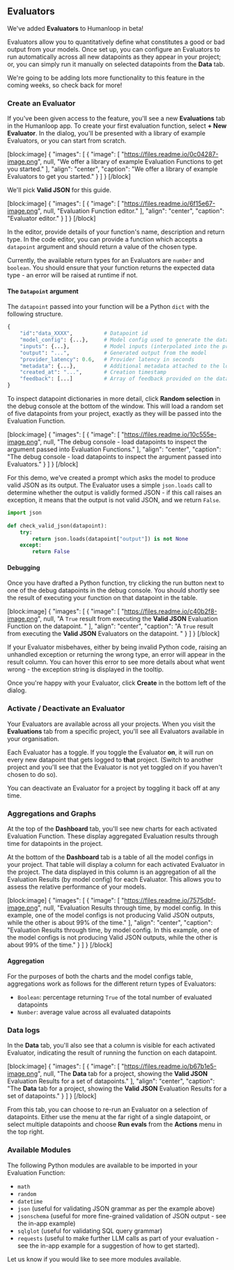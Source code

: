 ## Evaluators

We've added **Evaluators** to Humanloop in beta! 

Evaluators allow you to quantitatively define what constitutes a good or bad output from your models. Once set up, you can configure an Evaluators to run automatically across all new datapoints as they appear in your project; or, you can simply run it manually on selected datapoints from the **Data** tab. 

We're going to be adding lots more functionality to this feature in the coming weeks, so check back for more!

### Create an Evaluator

If you've been given access to the feature, you'll see a new **Evaluations** tab in the Humanloop app. To create your first evaluation function, select **+ New Evaluator**. In the dialog, you'll be presented with a library of example Evaluators, or you can start from scratch.

[block:image]
{
  "images": [
    {
      "image": [
        "https://files.readme.io/0c04287-image.png",
        null,
        "We offer a library of example Evaluation Functions to get you started."
      ],
      "align": "center",
      "caption": "We offer a library of example Evaluators to get you started."
    }
  ]
}
[/block]


We'll pick **Valid JSON** for this guide.

[block:image]
{
  "images": [
    {
      "image": [
        "https://files.readme.io/6f15e67-image.png",
        null,
        "Evaluation Function editor."
      ],
      "align": "center",
      "caption": "Evaluator editor."
    }
  ]
}
[/block]


In the editor, provide details of your function's name, description and return type. In the code editor, you can provide a function which accepts a `datapoint` argument and should return a value of the chosen type.

Currently, the available return types for an Evaluators are `number` and `boolean`. You should ensure that your function returns the expected data type - an error will be raised at runtime if not.

#### The `Datapoint` argument

The `datapoint` passed into your function will be a Python `dict` with the following structure.

```python
{
    "id":"data_XXXX",          # Datapoint id
    "model_config": {...},     # Model config used to generate the datapoint
    "inputs": {...},           # Model inputs (interpolated into the prompt)
    "output": "...",           # Generated output from the model
    "provider_latency": 0.6,   # Provider latency in seconds
    "metadata": {...},         # Additional metadata attached to the logged datapoint
    "created_at": "...",       # Creation timestamp
    "feedback": [...]          # Array of feedback provided on the datapoint
}
```

To inspect datapoint dictionaries in more detail, click **Random selection** in the debug console at the bottom of the window. This will load a random set of five datapoints from your project, exactly as they will be passed into the Evaluation Function. 

[block:image]
{
  "images": [
    {
      "image": [
        "https://files.readme.io/10c555e-image.png",
        null,
        "The debug console - load datapoints to inspect the argument passed into Evaluation Functions."
      ],
      "align": "center",
      "caption": "The debug console - load datapoints to inspect the argument passed into Evaluators."
    }
  ]
}
[/block]


For this demo, we've created a prompt which asks the model to produce valid JSON as its output. The Evaluator uses a simple `json.loads` call to determine whether the output is validly formed JSON - if this call raises an exception, it means that the output is not valid JSON, and we return `False`.

```python
import json
    
def check_valid_json(datapoint):
    try:
        return json.loads(datapoint["output"]) is not None
    except:
        return False
```

#### Debugging

Once you have drafted a Python function, try clicking the run button next to one of the debug datapoints in the debug console. You should shortly see the result of executing your function on that datapoint in the table.

[block:image]
{
  "images": [
    {
      "image": [
        "https://files.readme.io/c40b2f8-image.png",
        null,
        "A `True` result from executing the **Valid JSON** Evaluation Function on the datapoint. "
      ],
      "align": "center",
      "caption": "A `True` result from executing the **Valid JSON** Evaluators on the datapoint. "
    }
  ]
}
[/block]


If your Evaluator misbehaves, either by being invalid Python code, raising an unhandled exception or returning the wrong type, an error will appear in the result column. You can hover this error to see more details about what went wrong - the exception string is displayed in the tooltip. 

Once you're happy with your Evaluator, click **Create** in the bottom left of the dialog.

### Activate / Deactivate an Evaluator

Your Evaluators are available across all your projects. When you visit the **Evaluations** tab from a specific project, you'll see all Evaluators available in your organisation.

Each Evaluator has a toggle. If you toggle the Evaluator **on**, it will run on every new datapoint that gets logged to **that** project. (Switch to another project and you'll see that the Evaluator is not yet toggled on if you haven't chosen to do so).

You can deactivate an Evaluator for a project by toggling it back off at any time.

### Aggregations and Graphs

At the top of the **Dashboard** tab, you'll see new charts for each activated Evaluation Function. These display aggregated Evaluation results through time for datapoints in the project. 

At the bottom of the **Dashboard** tab is a table of all the model configs in your project. That table will display a column for each activated Evaluator in the project. The data displayed in this column is an aggregation of all the Evaluation Results (by model config) for each Evaluator. This allows you to assess the relative performance of your models.

[block:image]
{
  "images": [
    {
      "image": [
        "https://files.readme.io/7575dbf-image.png",
        null,
        "Evaluation Results through time, by model config. In this example, one of the model configs is not producing Valid JSON outputs, while the other is about 99% of the time."
      ],
      "align": "center",
      "caption": "Evaluation Results through time, by model config. In this example, one of the model configs is not producing Valid JSON outputs, while the other is about 99% of the time."
    }
  ]
}
[/block]


#### Aggregation

For the purposes of both the charts and the model configs table, aggregations work as follows for the different return types of Evaluators:

- `Boolean`: percentage returning `True` of the total number of evaluated datapoints
- `Number`: average value across all evaluated datapoints

### Data logs

In the **Data** tab, you'll also see that a column is visible for each activated Evaluator, indicating the result of running the function on each datapoint.

[block:image]
{
  "images": [
    {
      "image": [
        "https://files.readme.io/b67b1e5-image.png",
        null,
        "The **Data** tab for a project, showing the **Valid JSON** Evaluation Results for a set of datapoints."
      ],
      "align": "center",
      "caption": "The **Data** tab for a project, showing the **Valid JSON** Evaluation Results for a set of datapoints."
    }
  ]
}
[/block]


From this tab, you can choose to re-run an Evaluator on a selection of datapoints. Either use the menu at the far right of a single datapoint, or select multiple datapoints and choose **Run evals** from the **Actions** menu in the top right. 

### Available Modules

The following Python modules are available to be imported in your Evaluation Function:

- `math`
- `random`
- `datetime`
- `json` (useful for validating JSON grammar as per the example above)
- `jsonschema` (useful for more fine-grained validation of JSON output - see the in-app example)
- `sqlglot` (useful for validating SQL query grammar)
- `requests` (useful to make further LLM calls as part of your evaluation - see the in-app example for a suggestion of how to get started).

Let us know if you would like to see more modules available.